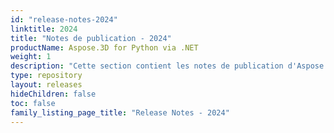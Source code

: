```yaml
---
id: "release-notes-2024"
linktitle: 2024
title: "Notes de publication - 2024"
productName: Aspose.3D for Python via .NET
weight: 1
description: "Cette section contient les notes de publication d'Aspose.3D pour Python via .NET pour l'année 2024. Dans ces notes de publication, nous publions la liste des problèmes qui ont été corrigés dans la version actuelle, ainsi que tous les changements d'API publiques et de comportement."
type: repository
layout: releases
hideChildren: false
toc: false
family_listing_page_title: "Release Notes - 2024"
---
```


